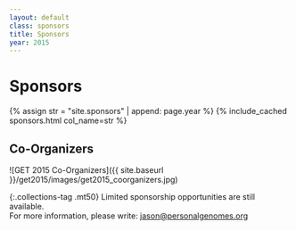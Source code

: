 ```yaml
---
layout: default
class: sponsors
title: Sponsors
year: 2015
---
```


# Sponsors

{% assign str = "site.sponsors" | append: page.year %}
{% include_cached sponsors.html col_name=str %}

<h2>Co-Organizers</h2>

![GET 2015 Co-Organizers]({{ site.baseurl }}/get2015/images/get2015_coorganizers.jpg)

{:.collections-tag .mt50}
Limited sponsorship opportunities are still available.<br>
For more information, please write: [jason@personalgenomes.org](mailto:jason@personalgenomes.org)

